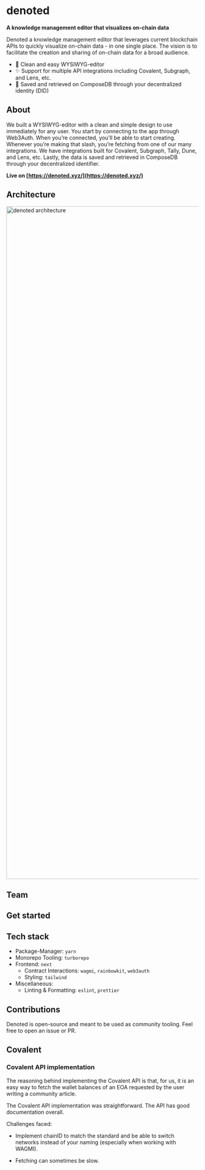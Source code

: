 # denoted

**A knowledge management editor that visualizes on-chain data**

Denoted a knowledge management editor that leverages current blockchain APIs to quickly visualize on-chain data - in one single place. The vision is to facilitate the creation and sharing of on-chain data for a broad audience.

- 🚀 Clean and easy WYSIWYG-editor 
- ✨ Support for multiple API integrations including Covalent, Subgraph, and Lens, etc.
- 💾 Saved and retrieved on ComposeDB through your decentralized identity (DID)
## About
We built a WYSIWYG-editor with a clean and simple design to use immediately for any user. You start by connecting to the app through Web3Auth. When you’re connected, you’ll be able to start creating. Whenever you’re making that slash, you’re fetching from one of our many integrations. We have integrations built for Covalent, Subgraph, Tally, Dune, and Lens, etc. Lastly, the data is saved and retrieved in ComposeDB through your decentralized identifier. 


**Live on [https://denoted.xyz/](https://denoted.xyz/)**

## Architecture
<img width="1760" alt="denoted architecture" src="https://user-images.githubusercontent.com/25622412/222936136-07acfc97-d4ee-42a2-8677-22fe0ed90b38.png">

## Team
## Get started
## Tech stack
- Package-Manager: `yarn`
- Monorepo Tooling: `turborepo`
- Frontend: `next`
  - Contract Interactions: `wagmi`, `rainbowkit`, `web3auth`
  - Styling: `tailwind`
- Miscellaneous:
  - Linting & Formatting: `eslint`, `prettier`

## Contributions

Denoted is open-source and meant to be used as community tooling. Feel free to open an issue or PR.

## Covalent

### Covalent API implementation

The reasoning behind implementing the Covalent API is that, for us, it is an easy way to fetch the wallet balances of an EOA requested by the user writing a community article.

The Covalent API implementation was straightforward. The API has good documentation overall.

Challenges faced:

- Implement chainID to match the standard and be able to switch networks instead of your naming (especially when working with WAGMI).

- Fetching can sometimes be slow.

